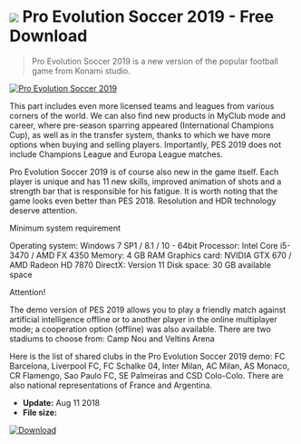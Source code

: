 # ![](https://cdn.softexe.net/static/icon/win.gif) Pro Evolution Soccer 2019  - Free Download

> Pro Evolution Soccer 2019 is a new version of the popular football game from Konami studio.

[![Pro Evolution Soccer 2019](https://gallery.dpcdn.pl/imgc/Tools/84103/g_-_420x350_1.5_-_xe4a87798-244d-4d82-8ff2-855947d43393.jpg)](https://softexe.net/win/games-entertainment/sport/pro-evolution-soccer-2019:aaRf.html)

This part includes even more licensed teams and leagues from various corners of the world. We can also find new products in MyClub mode and career, where pre-season sparring appeared (International Champions Cup), as well as in the transfer system, thanks to which we have more options when buying and selling players. Importantly, PES 2019 does not include Champions League and Europa League matches.
 
 Pro Evolution Soccer 2019 is of course also new in the game itself. Each player is unique and has 11 new skills, improved animation of shots and a strength bar that is responsible for his fatigue. It is worth noting that the game looks even better than PES 2018. Resolution and HDR technology deserve attention.
 
 Minimum system requirement
 
 Operating system: Windows 7 SP1 / 8.1 / 10 - 64bit
 Processor: Intel Core i5-3470 / AMD FX 4350
 Memory: 4 GB RAM
 Graphics card: NVIDIA GTX 670 / AMD Radeon HD 7870
 DirectX: Version 11
 Disk space: 30 GB available space
 
 Attention!
 
 The demo version of PES 2019 allows you to play a friendly match against artificial intelligence offline or to another player in the online multiplayer mode; a cooperation option (offline) was also available. There are two stadiums to choose from: Camp Nou and Veltins Arena
 
 Here is the list of shared clubs in the Pro Evolution Soccer 2019 demo: FC Barcelona, ​​Liverpool FC, FC Schalke 04, Inter Milan, AC Milan, AS Monaco, CR Flamengo, Sao Paulo FC, SE Palmeiras and CSD Colo-Colo. There are also national representations of France and Argentina.


- **Update:** Aug 11 2018
- **File size:** 

[![Download](https://cdn.softexe.net/static/img/download.png)](https://softexe.net/win/games-entertainment/sport/pro-evolution-soccer-2019:aaRf.html)

